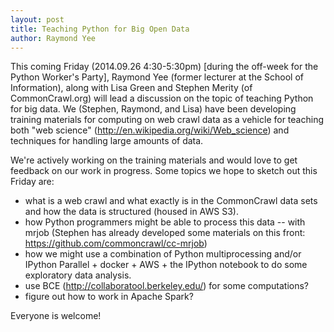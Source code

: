```yaml
---
layout: post
title: Teaching Python for Big Open Data
author: Raymond Yee
---
```

This coming Friday (2014.09.26 4:30-5:30pm) [during the off-week for the Python
Worker's Party], Raymond Yee (former lecturer at the School of
Information), along with Lisa Green and Stephen Merity (of
CommonCrawl.org) will lead a discussion on the topic of teaching Python
for big data.  We (Stephen, Raymond, and Lisa) have been developing
training materials for computing on web crawl data as a vehicle for
teaching both "web science" (http://en.wikipedia.org/wiki/Web_science)
and techniques for handling large amounts of data.

We're actively working on the training materials and would love to get
feedback on our work in progress. Some topics we hope to sketch out this
Friday are:

* what is a web crawl and what exactly is in the CommonCrawl data sets
and how the data is structured (housed in AWS S3).
* how Python programmers might be able to process this data -- with
mrjob (Stephen has already developed some materials on this front:
https://github.com/commoncrawl/cc-mrjob)
* how we might use a combination of Python multiprocessing  and/or
IPython Parallel + docker + AWS + the IPython notebook to do some
exploratory data analysis.
* use BCE (http://collaboratool.berkeley.edu/) for some computations?
* figure out how to work in Apache Spark?

Everyone is welcome!

